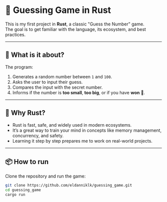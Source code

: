 # 🎯 Guessing Game in Rust

This is my first project in **Rust**, a classic "Guess the Number" game.  
The goal is to get familiar with the language, its ecosystem, and best practices.

---

## 🚀 What is it about?

The program:
1. Generates a random number between `1` and `100`.
2. Asks the user to input their guess.
3. Compares the input with the secret number.
4. Informs if the number is **too small**, **too big**, or if you have **won** 🎉.

---

## 🦀 Why Rust?

- Rust is fast, safe, and widely used in modern ecosystems.  
- It’s a great way to train your mind in concepts like memory management, concurrency, and safety.  
- Learning it step by step prepares me to work on real-world projects.

---

## 📦 How to run

Clone the repository and run the game:

```bash
git clone https://github.com/eldanniklk/guessing_game.git
cd guessing_game
cargo run
